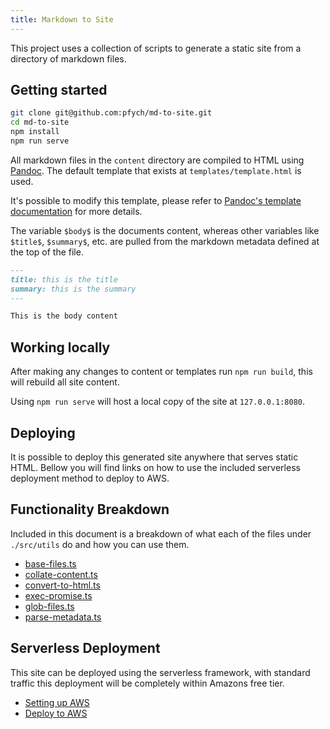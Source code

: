```yaml
---
title: Markdown to Site
---
```


This project uses a collection of scripts to generate a static site from a directory of markdown files.

## Getting started

```sh
git clone git@github.com:pfych/md-to-site.git
cd md-to-site
npm install
npm run serve
```

All markdown files in the `content` directory are compiled to HTML using [Pandoc](https://pandoc.org/). The default template that exists at `templates/template.html` is used.

It's possible to modify this template, please refer to [Pandoc's template documentation](https://pandoc.org/MANUAL.html#templates) for more details. 

The variable `$body$` is the documents content, whereas other variables like `$title$`, `$summary$`, etc. are pulled from the markdown metadata defined at the top of the file.

```markdown
---
title: this is the title
summary: this is the summary
---

This is the body content
```

## Working locally
After making any changes to content or templates run `npm run build`, this will rebuild all site content. 

Using `npm run serve` will host a local copy of the site at `127.0.0.1:8080`.

## Deploying
It is possible to deploy this generated site anywhere that serves static HTML. Bellow you will find links on how to use the included serverless deployment method to deploy to AWS.

## Functionality Breakdown
Included in this document is a breakdown of what each of the files under `./src/utils` do and how you can use them.

- [base-files.ts](utils/base-files.md)
- [collate-content.ts](utils/collate-content.md)
- [convert-to-html.ts](utils/convert-to-html.md)
- [exec-promise.ts](utils/exec-promise.md)
- [glob-files.ts](utils/glob-files.md)
- [parse-metadata.ts](utils/parse-metadata.md)


## Serverless Deployment
This site can be deployed using the serverless framework, with standard traffic this deployment will be completely within Amazons free tier.

- [Setting up AWS](serverless/config.md)
- [Deploy to AWS](serverless/deploy.md)
